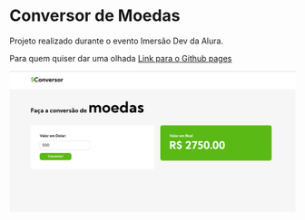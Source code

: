 # Conversor de Moedas

Projeto realizado durante o evento Imersão Dev da Alura.

Para quem quiser dar uma olhada
[Link para o Github pages](https://ez3qu14s.github.io/conversorDeMoedasAlura/)

![Imagem](conversorAlura.png)

